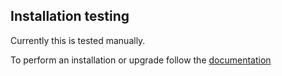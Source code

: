 ## Installation testing

Currently this is tested manually.

To perform an installation or upgrade follow the [documentation](https://gig.gitbooks.io/ovcdoc_public/content/Installation/Installation.html)